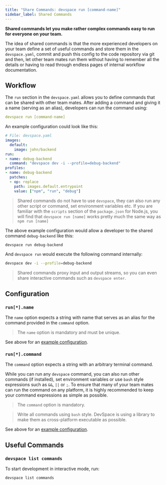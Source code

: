 ```yaml
---
title: "Share Commands: devspace run [command-name]"
sidebar_label: Shared Commands
---
```


**Shared commands let you make rather complex commands easy to run for everyone on your team.**

The idea of shared commands is that the more experienced developers on your team define a set of useful commands and store them in the `devspace.yaml`, commit and push this config to the code repository via git and then, let other team mates run them without having to remember all the details or having to read through endless pages of internal workflow documentation.

## Workflow
The `run` section in the `devspace.yaml` allows you to define commands that can be shared with other team mates. After adding a command and giving it a name (serving as an alias), developers can run the command using:
```yaml
devspace run [command-name]
```

An example configuration could look like this:
```yaml
# File: devspace.yaml
images:
  default:
    image: john/backend
run:
- name: debug-backend
  command: "devspace dev -i --profile=debug-backend"
profiles:
- name: debug-backend
  patches:
  - op: replace
    path: images.default.entrypoint
    value: ["npm", "run", "debug"]
```

> Shared commands do not have to use `devspace`, they can also run any other script or command, set environment variables etc. If you are familiar with the `scripts` section of the `package.json` for Node.js, you will find that `devspace run [name]` works pretty much the same way as `npm run [name]`

The above example configuration would allow a developer to the shared command `debug-backend` like this:
```bash
devspace run debug-backend
```

And `devspace run` would execute the following command internally:
```bash
devspace dev -i --profile=debug-backend
```

> Shared commands proxy input and output streams, so you can even share interactive commands such as `devspace enter`.

## Configuration

### `run[*].name`
The `name` option expects a string with name that serves as an alias for the command provided in the `command` option.

> The `name` option is mandatory and must be unique.

See above for an [example configuration](#workflow).


### `run[*].command`
The `command` option expects a string with an arbitrary terminal command. 

While you can run any `devspace` command, you can also run other commands (if installed), set environment variables or use `bash` style expressions such as `&&`, `||` or `;`. To ensure that many of your team mates can run the command on any platform, it is highly recommended to keep your command expressions as simple as possible.

> The `command` option is mandatory.

> Write all commands using `bash` style. DevSpace is using a library to make them as cross-platform executable as possible. 

See above for an [example configuration](#workflow).



## Useful Commands

### `devspace list commands`
To start development in interactive mode, run:
```bash
devspace list commands
```
